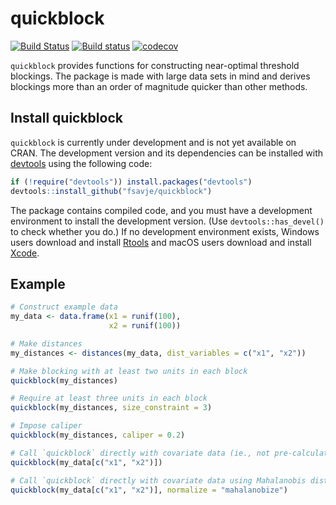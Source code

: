 # quickblock

[![Build Status](https://travis-ci.org/fsavje/quickblock.svg?branch=master)](https://travis-ci.org/fsavje/quickblock)
[![Build status](https://ci.appveyor.com/api/projects/status/kvewap50vohivud8/branch/master?svg=true)](https://ci.appveyor.com/project/fsavje/quickblock/branch/master)
[![codecov](https://codecov.io/gh/fsavje/quickblock/branch/master/graph/badge.svg)](https://codecov.io/gh/fsavje/quickblock)

`quickblock` provides functions for constructing near-optimal threshold blockings.
The package is made with large data sets in mind and derives blockings more than
an order of magnitude quicker than other methods.


## Install quickblock

`quickblock` is currently under development and is not yet available on CRAN. The
development version and its dependencies can be installed with
[devtools](https://github.com/hadley/devtools) using the following code:
```R
if (!require("devtools")) install.packages("devtools")
devtools::install_github("fsavje/quickblock")
```

The package contains compiled code, and you must have a development environment
to install the development version. (Use `devtools::has_devel()` to check whether
you do.) If no development environment exists, Windows users download and install
[Rtools](https://cran.r-project.org/bin/windows/Rtools/) and macOS users download
and install [Xcode](https://itunes.apple.com/us/app/xcode/id497799835).

## Example

```R
# Construct example data
my_data <- data.frame(x1 = runif(100),
                      x2 = runif(100))

# Make distances
my_distances <- distances(my_data, dist_variables = c("x1", "x2"))

# Make blocking with at least two units in each block
quickblock(my_distances)

# Require at least three units in each block
quickblock(my_distances, size_constraint = 3)

# Impose caliper
quickblock(my_distances, caliper = 0.2)

# Call `quickblock` directly with covariate data (ie., not pre-calculating distances)
quickblock(my_data[c("x1", "x2")])

# Call `quickblock` directly with covariate data using Mahalanobis distances
quickblock(my_data[c("x1", "x2")], normalize = "mahalanobize")
```
